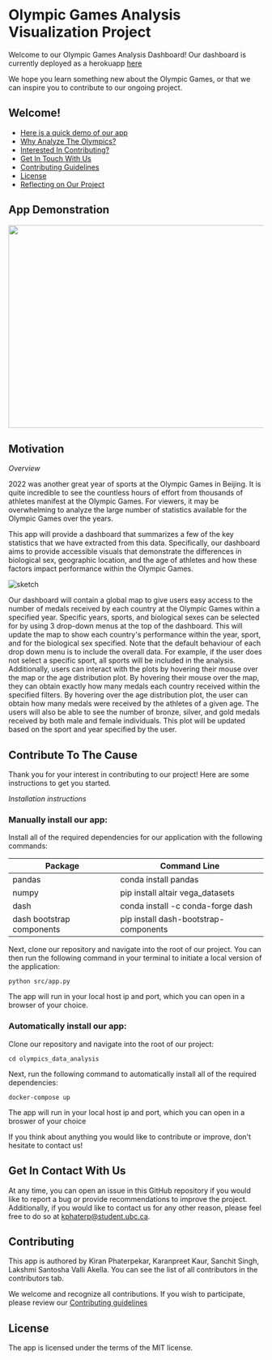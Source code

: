 
# Olympic Games Analysis Visualization Project

Welcome to our Olympic Games Analysis Dashboard! Our dashboard is currently deployed as a herokuapp [here](https://olympic-dash-app.herokuapp.com/)

We hope you learn something new about the Olympic Games, or that we can inspire you to contribute to our ongoing project.

## Welcome!

* [Here is a quick demo of our app](#app-demonstration)
* [Why Analyze The Olympics?](#motivation)
* [Interested In Contributing?](#contribute-to-the-cause)
* [Get In Touch With Us](#get-in-contact-with-us)
* [Contributing Guidelines](#contributing)
* [License](#license)
* [Reflecting on Our Project](https://github.com/UBC-MDS/olympics_data_analysis/blob/main/docs/reflection-milestone2.md)


## App Demonstration

<p align="center">
  <img width="600" height="400" src="https://media.giphy.com/media/Vj0fzDtpG1dUXSPEhE/giphy.gif">
</p>

## Motivation

*Overview*


2022 was another great year of sports at the Olympic Games in Beijing. It is quite incredible to see the countless hours of effort from thousands of athletes manifest at the Olympic Games. For viewers, it may be overwhelming to analyze the large number of statistics available for the Olympic Games over the years. 


This app will provide a dashboard that summarizes a few of the key statistics that we have extracted from this data. Specifically, our dashboard aims to provide accessible visuals that demonstrate the differences in biological sex, geographic location, and the age of athletes and how these factors impact performance within the Olympic Games.

![sketch](https://github.com/UBC-MDS/olympics_data_analysis/blob/main/reports/Dashboard.png)

Our dashboard will contain a global map to give users easy access to the number of medals received by each country at the Olympic Games within a specified year. Specific years, sports, and biological sexes can be selected for by using 3 drop-down menus at the top of the dashboard. This will update the map to show each country's performance within the year, sport, and for the biological sex specified. Note that the default behaviour of each drop down menu is to include the overall data. For example, if the user does not select a specific sport, all sports will be included in the analysis. Additionally, users can interact with the plots by hovering their mouse over the map or the age distribution plot. By hovering their mouse over the map, they can obtain exactly how many medals each country received within the specified filters. By hovering over the age distribution plot, the user can obtain how many medals were received by the athletes of a given age. The users will also be able to see the number of bronze, silver, and gold medals received by both male and female individuals. This plot will be updated based on the sport and year specified by the user.


## Contribute To The Cause

Thank you for your interest in contributing to our project! Here are some instructions to get you started.

*Installation instructions*

### Manually install our app:

Install all of the required dependencies for our application with the following commands:


| Package                     | Command Line                |
|-----------------------------|---------------------------------------|
|         pandas              |         conda install pandas          |
|        numpy            |         pip install altair vega_datasets          |
|        dash              |   conda install -c conda-forge dash   |
|       dash bootstrap components          |     pip install dash-bootstrap-components        |


Next, clone our repository and navigate into the root of our project. You can then run the following command in your terminal to initiate a local version of the application:

```
python src/app.py
```

The app will run in your local host ip and port, which you can open in a browser of your choice.

### Automatically install our app:

Clone our repository and navigate into the root of our project:

```
cd olympics_data_analysis
```
Next, run the following command to automatically install all of the required dependencies:
```
docker-compose up
```
The app will run in your local host ip and port, which you can open in a broswer of your choice

If you think about anything you would like to contribute or improve, don't hesitate to contact us!

## Get In Contact With Us

At any time, you can open an issue in this GitHub repository if you would like to report a bug or provide recommendations to improve the project. Additionally, if you would like to contact us for any other reason, please feel free to do so at kphaterp@student.ubc.ca.

## Contributing

This app is authored by Kiran Phaterpekar, Karanpreet Kaur, Sanchit Singh, Lakshmi Santosha Valli Akella. You can see the list of all contributors in the contributors tab.

We welcome and recognize all contributions. If you wish to participate, please review our [Contributing guidelines](CONTRIBUTING.md)

## License

The app is licensed under the terms of the MIT license.
